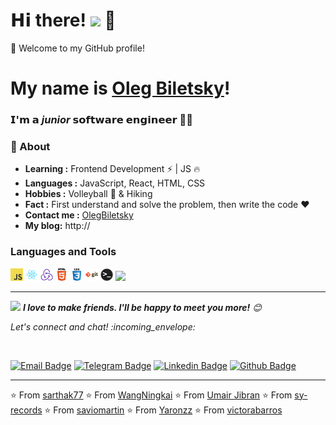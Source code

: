 # 𝗛𝗶 there! <img src="https://user-images.githubusercontent.com/5679180/79618120-0daffb80-80be-11ea-819e-d2b0fa904d07.gif" width="27px">  👋

🎉 Welcome to my GitHub profile!

# My name is  [**Oleg Biletsky**](https://github.com/OlegBiletsky)!  

### 𝗜'𝗺 𝗮 ***junior*** 𝘀𝗼𝗳𝘁𝘄𝗮𝗿𝗲 𝗲𝗻𝗴𝗶𝗻𝗲𝗲𝗿 👨‍💻



### 🧐 About

-  **Learning :** Frontend Development :zap: | JS :fire:    
-  **Languages :** JavaScript, React, HTML, CSS
-  **Hobbies :** Volleyball :volleyball: & Hiking 
-  **Fact :** First understand and solve the problem, then write the code :heart:
-  **Contact me :** [OlegBiletsky](mailto:ol.biletsky@gmail.com)
-  **My blog:** http://


### Languages and Tools

<code><img height="20" src="https://raw.githubusercontent.com/github/explore/80688e429a7d4ef2fca1e82350fe8e3517d3494d/topics/javascript/javascript.png"></code>
<code><img height="20" src="https://raw.githubusercontent.com/github/explore/80688e429a7d4ef2fca1e82350fe8e3517d3494d/topics/react/react.png"></code>
<code><img height="20" src="https://raw.githubusercontent.com/github/explore/80688e429a7d4ef2fca1e82350fe8e3517d3494d/topics/redux/redux.png"></code>
<code><img height="20" src="https://raw.githubusercontent.com/github/explore/80688e429a7d4ef2fca1e82350fe8e3517d3494d/topics/html/html.png"></code>
<code><img height="20" src="https://raw.githubusercontent.com/github/explore/80688e429a7d4ef2fca1e82350fe8e3517d3494d/topics/css/css.png"></code>
<code><img height="20" src="https://raw.githubusercontent.com/github/explore/80688e429a7d4ef2fca1e82350fe8e3517d3494d/topics/git/git.png"></code>
<code><img height="20" src="https://raw.githubusercontent.com/github/explore/80688e429a7d4ef2fca1e82350fe8e3517d3494d/topics/terminal/terminal.png"></code>
<code><img height="20" src="https://cdn.svgporn.com/logos/visual-studio-code.svg"></code>

---

<img src="https://media.giphy.com/media/LnQjpWaON8nhr21vNW/giphy.gif" width="60"> <em><b>I love to make friends. I'll be happy to meet you more!</b> 😊</em>



<p align="left"> 
  <i> Let's connect and chat! :incoming_envelope: </i>
</p>

<br/>

[![Email Badge](https://img.shields.io/badge/gmail-D14836?&style=for-the-badge&logo=gmail&logoColor=white)](mailto:ol.biletsky@gmail.com)
[![Telegram Badge](https://img.shields.io/badge/telegram-D14836?color=2CA5E0&style=for-the-badge&logo=telegram&logoColor=white)](https://t.me/olbiletsky)
[![Linkedin Badge](https://img.shields.io/badge/linkedin-%230077B5.svg?&style=for-the-badge&logo=linkedin&logoColor=white)](https://www.linkedin.com/in/olegbiletsky/)
[![Github Badge](https://img.shields.io/badge/github-%23100000.svg?&style=for-the-badge&logo=github&logoColor=white)](https://github.com/OlegBiletsky?tab=repositories)




---
⭐️ From [sarthak77](https://github.com/sarthak77)
⭐️ From [WangNingkai](https://github.com/WangNingkai)
⭐️ From [Umair Jibran](https://github.com/umairjibran)
⭐️ From [sy-records](https://github.com/sy-records)
⭐️ From [saviomartin](https://github.com/saviomartin)
⭐️ From [Yaronzz](https://github.com/yaronzz)
⭐️ From [victorabarros](https://github.com/victorabarros/victorabarros)


